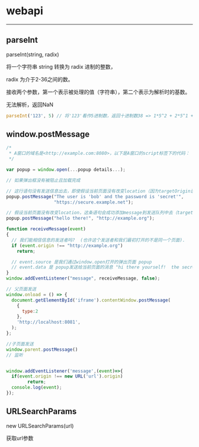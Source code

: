 # webapi

***

## parseInt

parseInt(string, radix)

将一个字符串 string 转换为 radix 进制的整数，

radix 为介于2-36之间的数。

接收两个参数，第一个表示被处理的值（字符串），第二个表示为解析时的基数。

无法解析，返回NaN

```js
parseInt('123', 5) // 将'123'看作5进制数，返回十进制数38 => 1*5^2 + 2*5^1 + 3*5^0 = 38
```

## window.postMessage

```js
/*
 * A窗口的域名是<http://example.com:8080>，以下是A窗口的script标签下的代码：
 */

var popup = window.open(...popup details...);

// 如果弹出框没有被阻止且加载完成

// 这行语句没有发送信息出去，即使假设当前页面没有改变location（因为targetOrigin设置不对）
popup.postMessage("The user is 'bob' and the password is 'secret'",
                  "https://secure.example.net");

// 假设当前页面没有改变location，这条语句会成功添加message到发送队列中去（targetOrigin设置对了）
popup.postMessage("hello there!", "http://example.org");

function receiveMessage(event)
{
  // 我们能相信信息的发送者吗?  (也许这个发送者和我们最初打开的不是同一个页面).
  if (event.origin !== "http://example.org")
    return;

  // event.source 是我们通过window.open打开的弹出页面 popup
  // event.data 是 popup发送给当前页面的消息 "hi there yourself!  the secret response is: rheeeeet!"
}
window.addEventListener("message", receiveMessage, false);

```

```js
// 父页面发送
window.onload = () => {
  document.getElementById('iframe').contentWindow.postMessage(
    {
      type:2
    },
    'http://localhost:8081',
  );
};

//子页面发送
window.parent.postMessage()
// 监听


window.addEventListener('message',(event)=>{
  if(event.origin !== new URL('url').origin)
        return;
  console.log(event);
});

```

## URLSearchParams

new URLSearchParams(url)

获取url参数
